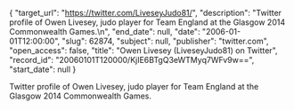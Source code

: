 {
  "target_url": "https://twitter.com/LiveseyJudo81/", 
  "description": "Twitter profile of Owen Livesey, judo player for Team England at the Glasgow 2014 Commonwealth Games.\n", 
  "end_date": null, 
  "date": "2006-01-01T12:00:00", 
  "slug": 62874, 
  "subject": null, 
  "publisher": "twitter.com", 
  "open_access": false, 
  "title": "Owen Livesey (LiveseyJudo81) on Twitter", 
  "record_id": "20060101T120000/KjIE6BTgQ3eWTMyq7WFv9w==", 
  "start_date": null
}

Twitter profile of Owen Livesey, judo player for Team England at the Glasgow 2014 Commonwealth Games.
